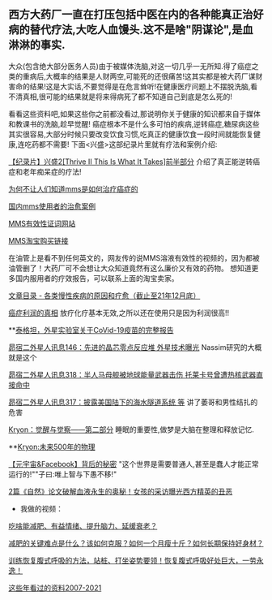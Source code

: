 ## 西方大药厂一直在打压包括中医在内的各种能真正治好病的替代疗法,大吃人血馒头.这不是啥"阴谋论",是血淋淋的事实.
大众(包含绝大部分医务人员)由于被媒体洗脑,对这一切几乎一无所知.得了癌症之类的重病后,大概率的结果是人财两空,可能死的还很痛苦!这其实都是被大药厂谋财害命的结果!这是大实话,不要觉得是在危言耸听!在健康医疗问题上不摆脱洗脑,看不清真相,很可能的结果就是将来得病死了都不知道自己到底是怎么死的!

看看这些资料吧,如果这些你之前都没看过,那说明你关于健康的知识都来自于媒体和教课书的洗脑,趁早觉醒! 癌症根本不是什么多可怕的疾病,逆转癌症,糖尿病这些其实很容易,大部分时候只要改变饮食习惯,吃真正的健康饮食一段时间就能恢复健康,连吃药都不需要! 下面<兴盛>这部纪录片里就有疗法和案例介绍:

[【纪录片】兴盛2[Thrive II This Is What It Takes]前半部分](https://www.bilibili.com/video/BV1fZ4y1Q7Ar) 介绍了真正能逆转癌症和老年痴呆症的疗法!

[为何不让人们知道mms是如何治疗癌症的](https://mp.weixin.qq.com/s/D1gLAh5X4RpJ09Ek7eRrkg)

[国内mms使用者的治愈案例](https://mp.weixin.qq.com/s/979WLjmxF13PVPApSEnLnA)

[MMS有效性证词网站](https://mmstestimonials.co/)

[MMS淘宝购买链接](https://shop162291631.taobao.com/)

在油管上是看不到任何英文的，网友传的说MMS溶液有效性的视频的，因为都被油管删了！大药厂可不会想让大众知道竟然有这么廉价又有效的药物。
想知道更多国内服用者的疗效报告，可以联系上面的淘宝卖家。

[文章目录 - 各类慢性疾病的原因和疗愈（截止至21年12月底）](https://mp.weixin.qq.com/s/VN5a1WA9ur8xXc_lMa2LJQ)

[癌症利润的真相](https://www.bilibili.com/video/BV1ah411z7ZW) 放疗化疗基本无效,之所以还在使用只是因为利润很高!!


**[泰格坦，外星实验室关于CoVid-19疫苗的完整报告](https://mp.weixin.qq.com/s/r_KcaBLjfncXhChgzkRkrQ)

[昴宿二外星人讯息146：先进的晶芯零点反应堆 外星技术曝光](https://mp.weixin.qq.com/s/Oz8jNKXl-lE-lnxqiBkPoQ) Nassim研究的大概就是这个

[昴宿二外星人讯息318：半人马母舰被地球能量武器击伤 托莱卡号曾遭热核武器直接命中](https://mp.weixin.qq.com/s/lqi24_IwuBDCbRTi4kXKiw)

[昴宿二外星人讯息317：披露美国陆下的海水隧道系统 等](https://mp.weixin.qq.com/s/p_MkM90L-WUxA4evAfLIsg) 讲了萎哥和男性结扎的危害

[Kryon：觉醒与觉察——第二部分](https://mp.weixin.qq.com/s/YK54JXElEPMqmwnPN_FpjQ) 睡眠的重要性,做梦是大脑在整理和释放记忆.

**[Kryon:未来500年的物理](https://mp.weixin.qq.com/s/LLwLO-EctM1cTufqRtpSLg)

[【元宇宙&Facebook】背后的秘密](https://www.bilibili.com/video/BV1jL411M7dD) "这个世界是需要普通人,甚至是蠢人才能正常运行的!""子曰:唯上智与下愚不移!"  

[2篇《自然》论文破解血液永生的奥秘！女孩的采访曝光西方精英的丑恶](https://www.bilibili.com/video/BV1TY411p7fE)


* 我做的视频：

[吃啥能减肥、有益情绪、提升脑力、延缓衰老？](https://www.bilibili.com/video/BV1qQ4y1k7LD)

[减肥的关键难点是什么？该如何克服？如何一个月瘦十斤？如何长期保持好身材？](https://www.bilibili.com/video/BV1JR4y1p7JJ)

[训练恢复腹式呼吸的方法，站桩、打坐姿势要领！恢复腹式呼吸好处巨大，一劳永逸！](https://www.bilibili.com/video/BV1e3411q7oc)


[这些年看过的资料2007-2021](https://zhuanlan.zhihu.com/p/399687178)

